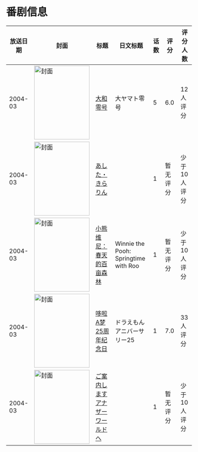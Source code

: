 # 番剧信息

|放送日期|封面|标题|日文标题|话数|评分|评分人数|
|---|---|---|---|---|---|---|
|2004-03|<img src="//lain.bgm.tv/pic/cover/c/b1/92/127597_Uw2oN.jpg" alt="封面" style="width:150px;height:200px;object-fit:cover;">|[大和零号](https://bangumi.tv/subject/127597)|大ヤマト零号|5|6.0|12人评分|
|2004-03|<img src="//lain.bgm.tv/pic/cover/c/5d/62/159664_xyHOd.jpg" alt="封面" style="width:150px;height:200px;object-fit:cover;">|[あした・きらりん](https://bangumi.tv/subject/159664)||1|暂无评分|少于10人评分|
|2004-03|<img src="/img/no_icon_subject.png" alt="封面" style="width:150px;height:200px;object-fit:cover;">|[小熊维尼：春天的百亩森林](https://bangumi.tv/subject/113011)|Winnie the Pooh: Springtime with Roo|1|暂无评分|少于10人评分|
|2004-03|<img src="//lain.bgm.tv/pic/cover/c/6d/98/121751_7Qs6e.jpg" alt="封面" style="width:150px;height:200px;object-fit:cover;">|[哆啦A梦25周年纪念日](https://bangumi.tv/subject/121751)|ドラえもんアニバーサリー25|1|7.0|33人评分|
|2004-03|<img src="//lain.bgm.tv/pic/cover/c/7e/7d/114188_2ZFW3.jpg" alt="封面" style="width:150px;height:200px;object-fit:cover;">|[ご案内しますアナザーワールドへ](https://bangumi.tv/subject/114188)||1|暂无评分|少于10人评分|
